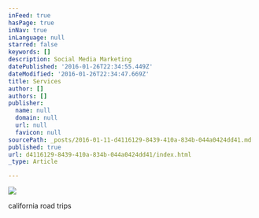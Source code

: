 ```yaml
---
inFeed: true
hasPage: true
inNav: true
inLanguage: null
starred: false
keywords: []
description: Social Media Marketing
datePublished: '2016-01-26T22:34:55.449Z'
dateModified: '2016-01-26T22:34:47.669Z'
title: Services
author: []
authors: []
publisher:
  name: null
  domain: null
  url: null
  favicon: null
sourcePath: _posts/2016-01-11-d4116129-8439-410a-834b-044a0424dd41.md
published: true
url: d4116129-8439-410a-834b-044a0424dd41/index.html
_type: Article

---
```

![](https://the-grid-user-content.s3-us-west-2.amazonaws.com/3da3826b-753d-4877-b1fa-f64e6eea1318.jpg)

california road trips